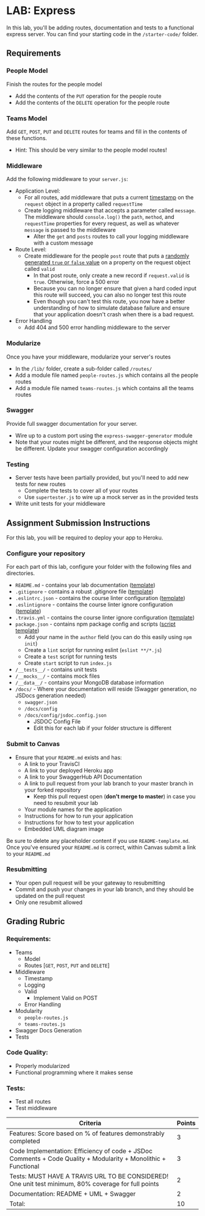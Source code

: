 # LAB: Express

In this lab, you'll be adding routes, documentation and tests to a functional express server. You can find your starting code in the `/starter-code/` folder.

## Requirements

### People Model

Finish the routes for the people model

- Add the contents of the `PUT` operation for the people route
- Add the contents of the `DELETE` operation for the people route

### Teams Model

Add `GET`, `POST`, `PUT` and `DELETE` routes for teams and fill in the contents of these functions.

- Hint: This should be very similar to the people model routes!

### Middleware

Add the following middleware to your `server.js`:

- Application Level:
  - For all routes, add middleware that puts a current [timestamp](https://developer.mozilla.org/en-US/docs/Web/JavaScript/Reference/Global_Objects/Date/now) on the `request` object in a property called `requestTime`
  - Create logging middleware that accepts a parameter called `message`. The middleware should `console.log()` the `path`, `method`, and `requestTime` properties for every request, as well as whatever `message` is passed to the middleware
    - Alter the `get` and `posts` routes to call your logging middleware with a custom message
- Route Level:
  - Create middleware for the people `post` route that puts a [randomly generated `true` or `false` value](https://stackoverflow.com/questions/36756331/js-generate-random-boolean) on a property on the request object called `valid`
    - In that post route, only create a new record if `request.valid` is `true`. Otherwise, force a 500 error
    - Because you can no longer ensure that given a hard coded input this route will succeed, you can also no longer test this route
    - Even though you can't test this route, you now have a better understanding of how to simulate database failure and ensure that your application doesn't crash when there is a bad request.
- Error Handling
  - Add 404 and 500 error handling middleware to the server

### Modularize

Once you have your middleware, modularize your server's routes

- In the `/lib/` folder, create a sub-folder called `/routes/`
- Add a module file named `people-routes.js` which contains all the people routes
- Add a module file named `teams-routes.js` which contains all the teams routes

### Swagger

Provide full swagger documentation for your server.

- Wire up to a custom port using the `express-swagger-generator` module
- Note that your routes might be different, and the response objects might be different. Update your swagger configuration accordingly

### Testing

- Server tests have been partially provided, but you'll need to add new tests for new routes
  - Complete the tests to cover all of your routes
  - Use `supertester.js` to wire up a mock server as in the provided tests
- Write unit tests for your middleware

## Assignment Submission Instructions

For this lab, you will be required to deploy your app to Heroku.

### Configure your repository

For each part of this lab, configure your folder with the following files and directories.

- `README.md` - contains your lab documentation ([template](https://github.com/codefellows/seattle-javascript-401n14/blob/master/reference/submission-instructions/labs/README-template.md))
- `.gitignore` - contains a robust .gitignore file ([template](https://github.com/codefellows/seattle-javascript-401n14/blob/master/configs/.gitignore))
- `.eslintrc.json` - contains the course linter configuration ([template](https://github.com/codefellows/seattle-javascript-401n14/blob/master/configs/.eslintrc.json))
- `.eslintignore` - contains the course linter ignore configuration ([template](https://github.com/codefellows/seattle-javascript-401n14/blob/master/configs/.eslintignore))
- `.travis.yml` - contains the course linter ignore configuration ([template](https://github.com/codefellows/seattle-javascript-401n14/blob/master/configs/.travis.yml))
- `package.json` - contains npm package config and scripts ([script template](https://github.com/codefellows/seattle-javascript-401n14/blob/master/configs/package.json.notes))
  - Add your name in the `author` field (you can do this easily using `npm init`)
  - Create a `lint` script for running eslint (`eslint **/*.js`)
  - Create a `test` script for running tests
  - Create `start` script to run `index.js`
- `/__tests__/` - contains unit tests
- `/__mocks__/` - contains mock files
- `/__data__/` - contains your MongoDB database information
- `/docs/` - Where your documentation will reside (Swagger generation, no JSDocs generation needed)
  - `swagger.json`
  - `/docs/config`
  - `/docs/config/jsdoc.config.json`
    - JSDOC Config File
    - Edit this for each lab if your folder structure is different

### Submit to Canvas

- Ensure that your `README.md` exists and has:
  - A link to your TravisCI
  - A link to your deployed Heroku app
  - A link to your SwaggerHub API Documentation
  - A link to pull request from your lab branch to your master branch in your forked repository
    - Keep this pull request open (**don't merge to master**) in case you need to resubmit your lab
  - Your module names for the application
  - Instructions for how to run your application
  - Instructions for how to test your application
  - Embedded UML diagram image

Be sure to delete any placeholder content if you use `README-template.md`. Once you've ensured your `README.md` is correct, within Canvas submit a link to your `README.md`

### Resubmitting

- Your open pull request will be your gateway to resubmitting
- Commit and push your changes in your lab branch, and they should be updated on the pull request
- Only one resubmit allowed

## Grading Rubric

### Requirements:

- Teams
  - Model
  - Routes [`GET`, `POST`, `PUT` and `DELETE`]
- Middleware
  - Timestamp
  - Logging
  - Valid
    - Implement Valid on POST
  - Error Handling
- Modularity
  - `people-routes.js`
  - `teams-routes.js`
- Swagger Docs Generation
- Tests

### Code Quality:

- Properly modularized
- Functional programming where it makes sense

### Tests:

- Test all routes
- Test middleware

| Criteria                                                                                                       | Points |
| -------------------------------------------------------------------------------------------------------------- | ------ |
| Features: Score based on % of features demonstrably completed                                                  | 3      |
| Code Implementation: Efficiency of code + JSDoc Comments + Code Quality + Modularity + Monolithic + Functional | 3      |
| Tests: MUST HAVE A TRAVIS URL TO BE CONSIDERED! One unit test minimum, 80% coverage for full points            | 2      |
| Documentation: README + UML + Swagger                                                                          | 2      |
| Total:                                                                                                         | 10     |
